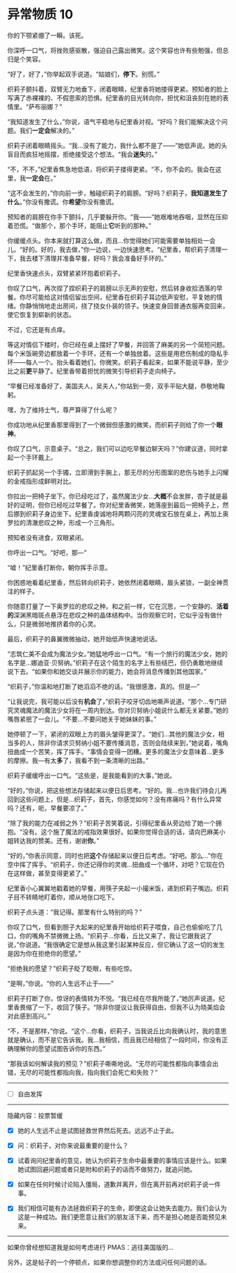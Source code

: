 # 异常物质 10

你的下颚紧绷了一瞬。该死。

你深呼一口气，将挫败感驱散，强迫自己露出微笑。这个笑容也许有些勉强，但总归是个笑容。

“好了，好了，”你举起双手说道。“姑娘们，**停下**。别慌。”

织莉子颤抖着，双臂无力地垂下，闭着眼睛，纪里香将她搂得更紧。预知者的脸上写满了赤裸裸的、不假思索的恐惧。纪里香的目光转向你，担忧和沮丧刻在她的表情里。“萨布丽娜？”

“我知道发生了什么，”你说，语气平稳地与纪里香对视。“好吗？我们能解决这个问题。我们**一定会**解决的。”

织莉子闭着眼睛摇头。“我...没有了能力，我什么都不是了——”她低声说。她的头盲目而疯狂地摇摆，拒绝接受这个想法。“我会**迷失**的。”

“不，不不，”纪里香焦急地低语，将织莉子搂得更紧。“不，你不会的。我会在这里，我**一定会**在。”

“这不会发生的，”你向前一步，触碰织莉子的肩膀。“好吗？织莉子，**我知道发生了什么**。”你没有撒谎。你**希望**你没有撒谎。

预知者的肩膀在你手下颤抖，几乎要躲开你。“我——”她艰难地吞咽，显然在压抑着恐慌。“做那个，那个手环，能阻止**它**听到的那种。”

你缓缓点头。你本来就打算这么做，而且...你觉得她们可能需要单独相处一会儿。“好的。好的，我去做，”你一边说，一边快速思考。“纪里香，帮织莉子清理一下，我去楼下清理并准备早餐，好吗？我会准备好手环的。”

纪里香快速点头，双臂紧紧环抱着织莉子。

你叹了口气，再次捏了捏织莉子的肩膀以示无声的安慰，然后转身收拾洒落的早餐。你尽可能给这对情侣留出空间，纪里香在织莉子耳边低声安慰，平复她的情绪。你静悄悄地走出房间，挠了挠女仆装的领子。快速变身回普通衣服再变回来，使它恢复到崭新的状态。

不过，它还是有点痒。

等这对情侣下楼时，你已经在桌上摆好了早餐，并回答了麻美的另一个简短问题。每个米饭碗旁边都放着一个手环，还有一个单独放着。这些是用悲伤制成的隐私手环——每人一个。抬头看着她们，你微笑。织莉子看起来，如果不能说平静，至少比之前**更**平静了。纪里香带着担忧的微笑引导织莉子走向椅子。

“早餐已经准备好了，美国夫人，吴夫人，”你站到一旁，双手平贴大腿，恭敬地鞠躬。

嘿，为了维持士气，尊严算得了什么呢？

你成功地从纪里香那里得到了一个微弱但感激的微笑，而织莉子则给了你一个**眼神**。

你叹了口气，示意桌子。“总之，我们可以边吃早餐边聊天吗？”你建议道，同时拿起一个手环戴上。

织莉子抓起另一个手镯，立即滑到手腕上，那无尽的分形图案的悲伤与她手上闪耀的金戒指形成鲜明对比。

你拉出一把椅子坐下。你已经吃过了，虽然魔法少女...**大概**不会发胖，杏子就是最好的证明，但你已经吃过早餐了。你对纪里香微笑，她落座到最后一把椅子上，然后挪到织莉子身边坐下。纪里香虔诚地将两颗闪亮的灵魂宝石放在桌上，再加上奥罗拉的清澈悲叹之种，形成一个三角形。

预知者没有进食，双眼紧闭。

你呼出一口气。“好吧，那—”

“嘘！”纪里香打断你，朝你挥手示意。

你困惑地看着纪里香，然后转向织莉子，她依然闭着眼睛，眉头紧锁，一副全神贯注的样子。

你随意打量了一下奥罗拉的悲叹之种。和之前一样，它在沉思，一个安静的、**活着的**深渊黑暗斑点悬浮在悲叹之种的晶体结构中。当你观察它时，它似乎没有做什么，只是微弱地推挤着你的心灵。

最后，织莉子的鼻翼微微抽动，她开始低声快速地说话。

“志筑仁美不会成为魔法少女。”她猛地呼出一口气。“有一个旅行的魔法少女，她的名字是...娜迪亚·贝努纳。”织莉子在这个陌生的名字上有些结巴，但仍勇敢地继续说下去。“如果你和她交谈并展示你的能力，她会将消息传播到其他国家。”

“织莉子，”你温和地打断了她滔滔不绝的话。“我很感激，真的。但是—”

“让我说完，我可能以后没有**机会**了，”织莉子咬牙切齿地嘶声说道。“那个...专门研究灵魂魔法的魔法少女将在一周内到达。你对贝努纳小姐说什么都无关紧要。”她的嘴唇紧抿了一会儿。“不要...不要问她关于她妹妹的事。”

她停顿了一下，紧闭的双眼上方的眉头皱得更深了。“她们...其他的魔法少女，相当多的人，除非你请求贝努纳小姐不要传播消息，否则会陆续来到，”她说着，嘴角扭曲成一个苦笑，挥了挥手。“事情会变得一团糟。更多的魔法少女意味着...更多的摩擦。我—有太**多**了，我看不到一条清晰的出路。”

织莉子缓缓呼出一口气。“这些是，是我能看到的大事，”她说。

“好的，”你说，把这些想法存储起来以便日后思考。“好的。我...也许我们待会儿再回到这些问题上，但是...织莉子，首先，你感觉如何？没有疼痛吗？有什么异常吗？还有，呃，早餐要凉了。”

“除了我的能力在减弱之外？”织莉子苦笑着说，引得纪里香从旁边给了她一个拥抱。“没有。这个施了魔法的戒指效果很好。如果你觉得合适的话，请向巴麻美小姐转达我的赞美。还有，谢谢**你**。”

“好的，”你表示同意，同时也把**这个**存储起来以便日后考虑。“好吧。那么...”你在空中挥了挥手。“织莉子，你还记得你的灵魂...扭曲成一个循环，对吧？它现在仍在这样做，甚至变得更紧了。”

纪里香小心翼翼地戳着她的早餐，用筷子夹起一小撮米饭，递到织莉子嘴边。织莉子目不转睛地盯着你，顺从地张口吃下。

织莉子点头道：“我记得。那里有什么特别的吗？”

你叹了口气，但看到胆子大起来的纪里香开始给织莉子喂食，自己也偷偷吃了几口，你的嘴角不禁微微上扬。“织莉子...你看，丘比又来了，我让它跟我说了说，”你说道。“我很确定它是想从我这里引起某种反应，但它确认了这一切的发生是因为你在拒绝你的愿望。”

“拒绝我的愿望？”织莉子眨了眨眼，有些吃惊。

“是啊，”你说。“你的人生远不止于——”

织莉子打断了你，惊讶的表情转为不悦。“我已经在尽我所能了，”她厉声说道。纪里香畏缩了一下，收回了筷子。“除非你提议让我获得自由，但我不认为晓美焰会对此感到高兴。”

“不，不是那样，”你说。“这个...你看，织莉子，当我说丘比向我确认时，我的意思就是确认，而不是它告诉我。我...我相信，而且我已经相信了一段时间，你没有正确理解你的愿望试图告诉你的东西。”

“那我该如何解读我的预见？”织莉子嘶嘶地说。“无尽的可能性都指向事情会出错，无尽的可能性都指向我，指向我们会死亡和失败？”

---

- [ ] 自由发挥

---

隐藏内容：投票暂缓

- [x] 她的人生远不止是试图拯救世界然后死去。远远不止于此。
- [x] 问：织莉子，对你来说最重要的是什么？
- [x] 试着询问纪里香的意见，她认为织莉子生命中最重要的事情应该是什么。如果她试图回避问题或者只是附和织莉子的话而不做努力，就追问她。

- [x] 如果在任何时候讨论陷入僵局，道歉并离开，但在离开前再对织莉子说一件事。
- [x] 我们相信可能有办法拯救织莉子的生命，即使这会让她失去能力。我们会认为这是一种成功。我们更愿意让我们的朋友活下来，而不是担心她是否能预见未来。

---

如果你曾经想知道我是如何考虑进行 PMAS：逃往美国版的...

另外，这是帖子的一个停顿点，如果你想调整你的方法或问任何问题的话。
